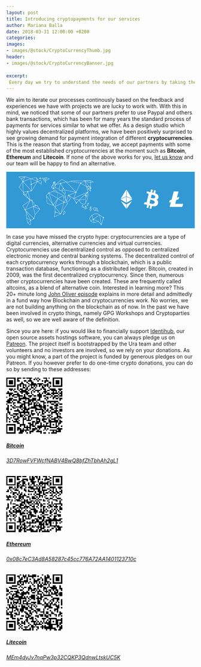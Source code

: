 ```yaml
---
layout: post
title: Introducing cryptopayments for our services
author: Mariana Balla
date: 2018-03-31 12:00:00 +0200
categories: 
images:
- images/@stock/CryptoCurrencyThumb.jpg
header:
- images/@stock/CryptoCurrencyBanner.jpg

excerpt:
 Every day we try to understand the needs of our partners by taking their feedback seriously. During this process we have noticed that some of our partners prefer to use Paypal and others bank transactions, which has been for many years the standard process of payments for services similar to what we offer.[…]
---
```


We aim to iterate our processes continously based on the feedback and experiences we have with projects we are lucky to work with. With this in mind, we noticed that some of our partners prefer to use Paypal and others bank transactions, which has been for many years the standard process of payments for services similar to what we offer. As a design studio which highly values decentralized platforms, we have been positively surprised to see growing demand for payment integration of different **cryptocurrencies**. This is the reason that starting from today, we accept payments with some of the most established cryptocurrencies at the moment such as **Bitcoin**, **Ethereum** and **Litecoin**. If none of the above works for you, [let us know](mailto:hello@ura.design) and our team will be happy to find an alternative.

<div class="large-10 large-centered centered-text columns">
<img src="/images/@stock/CryptoCurrencyBanner.jpg">
</div>
<div class="two spacing"></div>

In case you have missed the crypto hype: cryptocurrencies are a type of digital currencies, alternative currencies and virtual currencies. Cryptocurrencies use decentralized control as opposed to centralized electronic money and central banking systems. The decentralized control of each cryptocurrency works through a blockchain, which is a public transaction database, functioning as a distributed ledger. Bitcoin, created in 2009, was the first decentralized cryptocurrency. Since then, numerous other cryptocurrencies have been created. These are frequently called altcoins, as a blend of alternative coin.
Interested in learning more? This 20+ minute long [John Oliver episode](https://www.youtube.com/watch?v=g6iDZspbRMg) explains in more detail and admittedly in a fund way how Blockchain and cryptocurrencies work. No worries, we are not building anything on the blockchain as of now. In the past we have been involved in crypto things, namely GPG Workshops and Cryptoparties as well, so we are well aware of the definition.

Since you are here: if you would like to financially support [Identihub](https://identihub.co/), our open source assets hostings software, you can always pledge us on [Patreon](https://www.patreon.com/ura). The project itself is bootstrapped by the Ura team and other volunteers and no investors are involved, so we rely on your donations.
As you might know, a part of the project is funded by generous pledges on our Patreon. If you however prefer to do one-time crypto donations, you can do so by sending to these addresses: 

<div class="row">
 <div class="large-9 large-centered centered-text columns">
  <div class="work-wrapper">
    <a href="" target="blank" class="work space">
              <img src="/images/@stock/bitcoin.png" alt="">
              <div class="info center">
                <h5>Bitcoin</h5>
                <h6>3D7RowFVFWcfNABV4BwQ8bfZhTbhAh2gL1</h6>
              </div>
     </a>
       <a href="" target="blank" class="work space">
              <img src="/images/@stock/ethereum.png" alt="">
              <div class="info center">
                <h5>Ethereum</h5>
                <h6>0x08c7eC3Ad8A58287c45cc776A72AA1401123710c</h6>
              </div>
   </a>
       <a href="" target="blank" class="work space">
              <img src="/images/@stock/litecoin.png" alt="">
              <div class="info center">
                <h5>Litecoin</h5>
                <h6>MEm4dyJv7nqPw3p32CQKP3QdnwLtskUC5K</h6>
              </div>
   </a>
      </div>
    </div>
</div>
